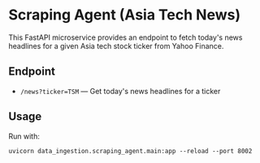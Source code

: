 # Scraping Agent (Asia Tech News)

This FastAPI microservice provides an endpoint to fetch today's news headlines for a given Asia tech stock ticker from Yahoo Finance.

## Endpoint
- `/news?ticker=TSM` — Get today's news headlines for a ticker

## Usage
Run with:
```
uvicorn data_ingestion.scraping_agent.main:app --reload --port 8002
``` 